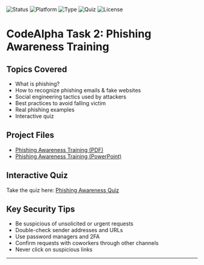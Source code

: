 ![Status](https://img.shields.io/badge/Status-Completed-brightgreen)
![Platform](https://img.shields.io/badge/Platform-GoogleSlides%20%7C%20PDF-blue)
![Type](https://img.shields.io/badge/Task-PhishingAwareness-orange)
![Quiz](https://img.shields.io/badge/Quiz-Available-blueviolet)
![License](https://img.shields.io/badge/License-MIT-lightgrey)

# CodeAlpha Task 2: Phishing Awareness Training


##  Topics Covered
- What is phishing?
- How to recognize phishing emails & fake websites
- Social engineering tactics used by attackers
- Best practices to avoid falling victim
- Real phishing examples
- Interactive quiz

##  Project Files
- [Phishing Awareness Training (PDF)](./Phishing%20Awareness%20Training.pdf)
- [Phishing Awareness Training (PowerPoint)](https://docs.google.com/presentation/d/1L1enGmzcY2OWzfnH7nAeYVntnrEEkPixhy92weEIUAA/edit?usp=sharing)

##  Interactive Quiz
Take the quiz here: [Phishing Awareness Quiz](https://forms.gle/zo4oQticQSgP6UqM7)

##  Key Security Tips
- Be suspicious of unsolicited or urgent requests
- Double-check sender addresses and URLs
- Use password managers and 2FA
- Confirm requests with coworkers through other channels
- Never click on suspicious links

---
